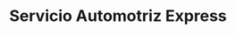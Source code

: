 ---
title: "Servicio Automotriz Express"
url: /quito/servicio-automotriz-express/
shop: reparación de automóviles
---